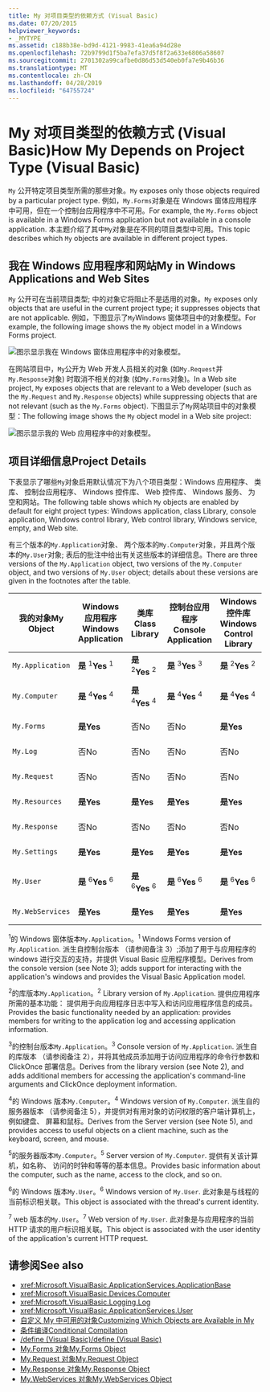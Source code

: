 ```yaml
---
title: My 对项目类型的依赖方式 (Visual Basic)
ms.date: 07/20/2015
helpviewer_keywords:
- _MYTYPE
ms.assetid: c188b38e-bd9d-4121-9983-41ea6a94d28e
ms.openlocfilehash: 72b9799d1f5ba7efa37d5f8f2a633e6806a58607
ms.sourcegitcommit: 2701302a99cafbe0d86d53d540eb0fa7e9b46b36
ms.translationtype: MT
ms.contentlocale: zh-CN
ms.lasthandoff: 04/28/2019
ms.locfileid: "64755724"
---
```

# <a name="how-my-depends-on-project-type-visual-basic"></a><span data-ttu-id="4ac76-102">My 对项目类型的依赖方式 (Visual Basic)</span><span class="sxs-lookup"><span data-stu-id="4ac76-102">How My Depends on Project Type (Visual Basic)</span></span>
<span data-ttu-id="4ac76-103">`My` 公开特定项目类型所需的那些对象。</span><span class="sxs-lookup"><span data-stu-id="4ac76-103">`My` exposes only those objects required by a particular project type.</span></span> <span data-ttu-id="4ac76-104">例如，`My.Forms`对象是在 Windows 窗体应用程序中可用，但在一个控制台应用程序中不可用。</span><span class="sxs-lookup"><span data-stu-id="4ac76-104">For example, the `My.Forms` object is available in a Windows Forms application but not available in a console application.</span></span> <span data-ttu-id="4ac76-105">本主题介绍了其中`My`对象是在不同的项目类型中可用。</span><span class="sxs-lookup"><span data-stu-id="4ac76-105">This topic describes which `My` objects are available in different project types.</span></span>  
  
## <a name="my-in-windows-applications-and-web-sites"></a><span data-ttu-id="4ac76-106">我在 Windows 应用程序和网站</span><span class="sxs-lookup"><span data-stu-id="4ac76-106">My in Windows Applications and Web Sites</span></span>  
 <span data-ttu-id="4ac76-107">`My` 公开可在当前项目类型; 中的对象它将阻止不是适用的对象。</span><span class="sxs-lookup"><span data-stu-id="4ac76-107">`My` exposes only objects that are useful in the current project type; it suppresses objects that are not applicable.</span></span> <span data-ttu-id="4ac76-108">例如，下图显示了`My`Windows 窗体项目中的对象模型。</span><span class="sxs-lookup"><span data-stu-id="4ac76-108">For example, the following image shows the `My` object model in a Windows Forms project.</span></span>  
  
 ![图示显示我在 Windows 窗体应用程序中的对象模型。](./media/how-my-depends-on-project-type/my-object-model-windows-forms.png)  
  
 <span data-ttu-id="4ac76-110">在网站项目中，`My`公开为 Web 开发人员相关的对象 (如`My.Request`并`My.Response`对象) 时取消不相关的对象 (如`My.Forms`对象)。</span><span class="sxs-lookup"><span data-stu-id="4ac76-110">In a Web site project, `My` exposes objects that are relevant to a Web developer (such as the `My.Request` and `My.Response` objects) while suppressing objects that are not relevant (such as the `My.Forms` object).</span></span> <span data-ttu-id="4ac76-111">下图显示了`My`网站项目中的对象模型：</span><span class="sxs-lookup"><span data-stu-id="4ac76-111">The following image shows the `My` object model in a Web site project:</span></span>  
  
 ![图示显示我的 Web 应用程序中的对象模型。](./media/how-my-depends-on-project-type/my-object-model-web.png)  
  
## <a name="project-details"></a><span data-ttu-id="4ac76-113">项目详细信息</span><span class="sxs-lookup"><span data-stu-id="4ac76-113">Project Details</span></span>  
 <span data-ttu-id="4ac76-114">下表显示了哪些`My`对象启用默认情况下为八个项目类型：Windows 应用程序、 类库、 控制台应用程序、 Windows 控件库、 Web 控件库、 Windows 服务、 为空和网站。</span><span class="sxs-lookup"><span data-stu-id="4ac76-114">The following table shows which `My` objects are enabled by default for eight project types: Windows application, class Library, console application, Windows control library, Web control library, Windows service, empty, and Web site.</span></span>  
  
 <span data-ttu-id="4ac76-115">有三个版本的`My.Application`对象、 两个版本的`My.Computer`对象，并且两个版本的`My.User`对象; 表后的批注中给出有关这些版本的详细信息。</span><span class="sxs-lookup"><span data-stu-id="4ac76-115">There are three versions of the `My.Application` object, two versions of the `My.Computer` object, and two versions of `My.User` object; details about these versions are given in the footnotes after the table.</span></span>  
  
|<span data-ttu-id="4ac76-116">我的对象</span><span class="sxs-lookup"><span data-stu-id="4ac76-116">My Object</span></span>|<span data-ttu-id="4ac76-117">Windows 应用程序</span><span class="sxs-lookup"><span data-stu-id="4ac76-117">Windows Application</span></span>|<span data-ttu-id="4ac76-118">类库</span><span class="sxs-lookup"><span data-stu-id="4ac76-118">Class Library</span></span>|<span data-ttu-id="4ac76-119">控制台应用程序</span><span class="sxs-lookup"><span data-stu-id="4ac76-119">Console Application</span></span>|<span data-ttu-id="4ac76-120">Windows 控件库</span><span class="sxs-lookup"><span data-stu-id="4ac76-120">Windows Control Library</span></span>|<span data-ttu-id="4ac76-121">Web 控件库</span><span class="sxs-lookup"><span data-stu-id="4ac76-121">Web Control Library</span></span>|<span data-ttu-id="4ac76-122">Windows 服务</span><span class="sxs-lookup"><span data-stu-id="4ac76-122">Windows Service</span></span>|<span data-ttu-id="4ac76-123">空</span><span class="sxs-lookup"><span data-stu-id="4ac76-123">Empty</span></span>|<span data-ttu-id="4ac76-124">网站</span><span class="sxs-lookup"><span data-stu-id="4ac76-124">Web Site</span></span>|  
|---|---|---|---|---|---|---|---|---|  
|`My.Application`|<span data-ttu-id="4ac76-125">**是** <sup>1</sup></span><span class="sxs-lookup"><span data-stu-id="4ac76-125">**Yes** <sup>1</sup></span></span>|<span data-ttu-id="4ac76-126">**是** <sup>2</sup></span><span class="sxs-lookup"><span data-stu-id="4ac76-126">**Yes** <sup>2</sup></span></span>|<span data-ttu-id="4ac76-127">**是** <sup>3</sup></span><span class="sxs-lookup"><span data-stu-id="4ac76-127">**Yes** <sup>3</sup></span></span>|<span data-ttu-id="4ac76-128">**是** <sup>2</sup></span><span class="sxs-lookup"><span data-stu-id="4ac76-128">**Yes** <sup>2</sup></span></span>|<span data-ttu-id="4ac76-129">否</span><span class="sxs-lookup"><span data-stu-id="4ac76-129">No</span></span>|<span data-ttu-id="4ac76-130">**是** <sup>3</sup></span><span class="sxs-lookup"><span data-stu-id="4ac76-130">**Yes** <sup>3</sup></span></span>|<span data-ttu-id="4ac76-131">否</span><span class="sxs-lookup"><span data-stu-id="4ac76-131">No</span></span>|<span data-ttu-id="4ac76-132">否</span><span class="sxs-lookup"><span data-stu-id="4ac76-132">No</span></span>|  
|`My.Computer`|<span data-ttu-id="4ac76-133">**是** <sup>4</sup></span><span class="sxs-lookup"><span data-stu-id="4ac76-133">**Yes** <sup>4</sup></span></span>|<span data-ttu-id="4ac76-134">**是** <sup>4</sup></span><span class="sxs-lookup"><span data-stu-id="4ac76-134">**Yes** <sup>4</sup></span></span>|<span data-ttu-id="4ac76-135">**是** <sup>4</sup></span><span class="sxs-lookup"><span data-stu-id="4ac76-135">**Yes** <sup>4</sup></span></span>|<span data-ttu-id="4ac76-136">**是** <sup>4</sup></span><span class="sxs-lookup"><span data-stu-id="4ac76-136">**Yes** <sup>4</sup></span></span>|<span data-ttu-id="4ac76-137">**是** <sup>5</sup></span><span class="sxs-lookup"><span data-stu-id="4ac76-137">**Yes** <sup>5</sup></span></span>|<span data-ttu-id="4ac76-138">**是** <sup>4</sup></span><span class="sxs-lookup"><span data-stu-id="4ac76-138">**Yes** <sup>4</sup></span></span>|<span data-ttu-id="4ac76-139">否</span><span class="sxs-lookup"><span data-stu-id="4ac76-139">No</span></span>|<span data-ttu-id="4ac76-140">**是** <sup>5</sup></span><span class="sxs-lookup"><span data-stu-id="4ac76-140">**Yes** <sup>5</sup></span></span>|  
|`My.Forms`|<span data-ttu-id="4ac76-141">**是**</span><span class="sxs-lookup"><span data-stu-id="4ac76-141">**Yes**</span></span>|<span data-ttu-id="4ac76-142">否</span><span class="sxs-lookup"><span data-stu-id="4ac76-142">No</span></span>|<span data-ttu-id="4ac76-143">否</span><span class="sxs-lookup"><span data-stu-id="4ac76-143">No</span></span>|<span data-ttu-id="4ac76-144">**是**</span><span class="sxs-lookup"><span data-stu-id="4ac76-144">**Yes**</span></span>|<span data-ttu-id="4ac76-145">否</span><span class="sxs-lookup"><span data-stu-id="4ac76-145">No</span></span>|<span data-ttu-id="4ac76-146">否</span><span class="sxs-lookup"><span data-stu-id="4ac76-146">No</span></span>|<span data-ttu-id="4ac76-147">否</span><span class="sxs-lookup"><span data-stu-id="4ac76-147">No</span></span>|<span data-ttu-id="4ac76-148">否</span><span class="sxs-lookup"><span data-stu-id="4ac76-148">No</span></span>|  
|`My.Log`|<span data-ttu-id="4ac76-149">否</span><span class="sxs-lookup"><span data-stu-id="4ac76-149">No</span></span>|<span data-ttu-id="4ac76-150">否</span><span class="sxs-lookup"><span data-stu-id="4ac76-150">No</span></span>|<span data-ttu-id="4ac76-151">否</span><span class="sxs-lookup"><span data-stu-id="4ac76-151">No</span></span>|<span data-ttu-id="4ac76-152">否</span><span class="sxs-lookup"><span data-stu-id="4ac76-152">No</span></span>|<span data-ttu-id="4ac76-153">否</span><span class="sxs-lookup"><span data-stu-id="4ac76-153">No</span></span>|<span data-ttu-id="4ac76-154">否</span><span class="sxs-lookup"><span data-stu-id="4ac76-154">No</span></span>|<span data-ttu-id="4ac76-155">否</span><span class="sxs-lookup"><span data-stu-id="4ac76-155">No</span></span>|<span data-ttu-id="4ac76-156">**是**</span><span class="sxs-lookup"><span data-stu-id="4ac76-156">**Yes**</span></span>|  
|`My.Request`|<span data-ttu-id="4ac76-157">否</span><span class="sxs-lookup"><span data-stu-id="4ac76-157">No</span></span>|<span data-ttu-id="4ac76-158">否</span><span class="sxs-lookup"><span data-stu-id="4ac76-158">No</span></span>|<span data-ttu-id="4ac76-159">否</span><span class="sxs-lookup"><span data-stu-id="4ac76-159">No</span></span>|<span data-ttu-id="4ac76-160">否</span><span class="sxs-lookup"><span data-stu-id="4ac76-160">No</span></span>|<span data-ttu-id="4ac76-161">否</span><span class="sxs-lookup"><span data-stu-id="4ac76-161">No</span></span>|<span data-ttu-id="4ac76-162">否</span><span class="sxs-lookup"><span data-stu-id="4ac76-162">No</span></span>|<span data-ttu-id="4ac76-163">否</span><span class="sxs-lookup"><span data-stu-id="4ac76-163">No</span></span>|<span data-ttu-id="4ac76-164">**是**</span><span class="sxs-lookup"><span data-stu-id="4ac76-164">**Yes**</span></span>|  
|`My.Resources`|<span data-ttu-id="4ac76-165">**是**</span><span class="sxs-lookup"><span data-stu-id="4ac76-165">**Yes**</span></span>|<span data-ttu-id="4ac76-166">**是**</span><span class="sxs-lookup"><span data-stu-id="4ac76-166">**Yes**</span></span>|<span data-ttu-id="4ac76-167">**是**</span><span class="sxs-lookup"><span data-stu-id="4ac76-167">**Yes**</span></span>|<span data-ttu-id="4ac76-168">**是**</span><span class="sxs-lookup"><span data-stu-id="4ac76-168">**Yes**</span></span>|<span data-ttu-id="4ac76-169">**是**</span><span class="sxs-lookup"><span data-stu-id="4ac76-169">**Yes**</span></span>|<span data-ttu-id="4ac76-170">**是**</span><span class="sxs-lookup"><span data-stu-id="4ac76-170">**Yes**</span></span>|<span data-ttu-id="4ac76-171">否</span><span class="sxs-lookup"><span data-stu-id="4ac76-171">No</span></span>|<span data-ttu-id="4ac76-172">否</span><span class="sxs-lookup"><span data-stu-id="4ac76-172">No</span></span>|  
|`My.Response`|<span data-ttu-id="4ac76-173">否</span><span class="sxs-lookup"><span data-stu-id="4ac76-173">No</span></span>|<span data-ttu-id="4ac76-174">否</span><span class="sxs-lookup"><span data-stu-id="4ac76-174">No</span></span>|<span data-ttu-id="4ac76-175">否</span><span class="sxs-lookup"><span data-stu-id="4ac76-175">No</span></span>|<span data-ttu-id="4ac76-176">否</span><span class="sxs-lookup"><span data-stu-id="4ac76-176">No</span></span>|<span data-ttu-id="4ac76-177">否</span><span class="sxs-lookup"><span data-stu-id="4ac76-177">No</span></span>|<span data-ttu-id="4ac76-178">否</span><span class="sxs-lookup"><span data-stu-id="4ac76-178">No</span></span>|<span data-ttu-id="4ac76-179">否</span><span class="sxs-lookup"><span data-stu-id="4ac76-179">No</span></span>|<span data-ttu-id="4ac76-180">**是**</span><span class="sxs-lookup"><span data-stu-id="4ac76-180">**Yes**</span></span>|  
|`My.Settings`|<span data-ttu-id="4ac76-181">**是**</span><span class="sxs-lookup"><span data-stu-id="4ac76-181">**Yes**</span></span>|<span data-ttu-id="4ac76-182">**是**</span><span class="sxs-lookup"><span data-stu-id="4ac76-182">**Yes**</span></span>|<span data-ttu-id="4ac76-183">**是**</span><span class="sxs-lookup"><span data-stu-id="4ac76-183">**Yes**</span></span>|<span data-ttu-id="4ac76-184">**是**</span><span class="sxs-lookup"><span data-stu-id="4ac76-184">**Yes**</span></span>|<span data-ttu-id="4ac76-185">**是**</span><span class="sxs-lookup"><span data-stu-id="4ac76-185">**Yes**</span></span>|<span data-ttu-id="4ac76-186">**是**</span><span class="sxs-lookup"><span data-stu-id="4ac76-186">**Yes**</span></span>|<span data-ttu-id="4ac76-187">否</span><span class="sxs-lookup"><span data-stu-id="4ac76-187">No</span></span>|<span data-ttu-id="4ac76-188">否</span><span class="sxs-lookup"><span data-stu-id="4ac76-188">No</span></span>|  
|`My.User`|<span data-ttu-id="4ac76-189">**是** <sup>6</sup></span><span class="sxs-lookup"><span data-stu-id="4ac76-189">**Yes** <sup>6</sup></span></span>|<span data-ttu-id="4ac76-190">**是** <sup>6</sup></span><span class="sxs-lookup"><span data-stu-id="4ac76-190">**Yes** <sup>6</sup></span></span>|<span data-ttu-id="4ac76-191">**是** <sup>6</sup></span><span class="sxs-lookup"><span data-stu-id="4ac76-191">**Yes** <sup>6</sup></span></span>|<span data-ttu-id="4ac76-192">**是** <sup>6</sup></span><span class="sxs-lookup"><span data-stu-id="4ac76-192">**Yes** <sup>6</sup></span></span>|<span data-ttu-id="4ac76-193">**是** <sup>7</sup></span><span class="sxs-lookup"><span data-stu-id="4ac76-193">**Yes** <sup>7</sup></span></span>|<span data-ttu-id="4ac76-194">**是** <sup>6</sup></span><span class="sxs-lookup"><span data-stu-id="4ac76-194">**Yes** <sup>6</sup></span></span>|<span data-ttu-id="4ac76-195">否</span><span class="sxs-lookup"><span data-stu-id="4ac76-195">No</span></span>|<span data-ttu-id="4ac76-196">**是** <sup>7</sup></span><span class="sxs-lookup"><span data-stu-id="4ac76-196">**Yes** <sup>7</sup></span></span>|  
|`My.WebServices`|<span data-ttu-id="4ac76-197">**是**</span><span class="sxs-lookup"><span data-stu-id="4ac76-197">**Yes**</span></span>|<span data-ttu-id="4ac76-198">**是**</span><span class="sxs-lookup"><span data-stu-id="4ac76-198">**Yes**</span></span>|<span data-ttu-id="4ac76-199">**是**</span><span class="sxs-lookup"><span data-stu-id="4ac76-199">**Yes**</span></span>|<span data-ttu-id="4ac76-200">**是**</span><span class="sxs-lookup"><span data-stu-id="4ac76-200">**Yes**</span></span>|<span data-ttu-id="4ac76-201">**是**</span><span class="sxs-lookup"><span data-stu-id="4ac76-201">**Yes**</span></span>|<span data-ttu-id="4ac76-202">**是**</span><span class="sxs-lookup"><span data-stu-id="4ac76-202">**Yes**</span></span>|<span data-ttu-id="4ac76-203">否</span><span class="sxs-lookup"><span data-stu-id="4ac76-203">No</span></span>|<span data-ttu-id="4ac76-204">否</span><span class="sxs-lookup"><span data-stu-id="4ac76-204">No</span></span>|  
  
 <span data-ttu-id="4ac76-205"><sup>1</sup>的 Windows 窗体版本`My.Application`。</span><span class="sxs-lookup"><span data-stu-id="4ac76-205"><sup>1</sup> Windows Forms version of `My.Application`.</span></span> <span data-ttu-id="4ac76-206">派生自控制台版本 （请参阅备注 3）;添加了用于与应用程序的 windows 进行交互的支持，并提供 Visual Basic 应用程序模型。</span><span class="sxs-lookup"><span data-stu-id="4ac76-206">Derives from the console version (see Note 3); adds support for interacting with the application's windows and provides the Visual Basic Application model.</span></span>  
  
 <span data-ttu-id="4ac76-207"><sup>2</sup>的库版本`My.Application`。</span><span class="sxs-lookup"><span data-stu-id="4ac76-207"><sup>2</sup> Library version of `My.Application`.</span></span> <span data-ttu-id="4ac76-208">提供应用程序所需的基本功能： 提供用于向应用程序日志中写入和访问应用程序信息的成员。</span><span class="sxs-lookup"><span data-stu-id="4ac76-208">Provides the basic functionality needed by an application: provides members for writing to the application log and accessing application information.</span></span>  
  
 <span data-ttu-id="4ac76-209"><sup>3</sup>的控制台版本`My.Application`。</span><span class="sxs-lookup"><span data-stu-id="4ac76-209"><sup>3</sup> Console version of `My.Application`.</span></span> <span data-ttu-id="4ac76-210">派生自的库版本 （请参阅备注 2），并将其他成员添加用于访问应用程序的命令行参数和 ClickOnce 部署信息。</span><span class="sxs-lookup"><span data-stu-id="4ac76-210">Derives from the library version (see Note 2), and adds additional members for accessing the application's command-line arguments and ClickOnce deployment information.</span></span>  
  
 <span data-ttu-id="4ac76-211"><sup>4</sup>的 Windows 版本`My.Computer`。</span><span class="sxs-lookup"><span data-stu-id="4ac76-211"><sup>4</sup> Windows version of `My.Computer`.</span></span> <span data-ttu-id="4ac76-212">派生自的服务器版本 （请参阅备注 5），并提供对有用对象的访问权限的客户端计算机上，例如键盘、 屏幕和鼠标。</span><span class="sxs-lookup"><span data-stu-id="4ac76-212">Derives from the Server version (see Note 5), and provides access to useful objects on a client machine, such as the keyboard, screen, and mouse.</span></span>  
  
 <span data-ttu-id="4ac76-213"><sup>5</sup>的服务器版本`My.Computer`。</span><span class="sxs-lookup"><span data-stu-id="4ac76-213"><sup>5</sup> Server version of `My.Computer`.</span></span> <span data-ttu-id="4ac76-214">提供有关该计算机，如名称、 访问的时钟和等等的基本信息。</span><span class="sxs-lookup"><span data-stu-id="4ac76-214">Provides basic information about the computer, such as the name, access to the clock, and so on.</span></span>  
  
 <span data-ttu-id="4ac76-215"><sup>6</sup>的 Windows 版本`My.User`。</span><span class="sxs-lookup"><span data-stu-id="4ac76-215"><sup>6</sup> Windows version of `My.User`.</span></span> <span data-ttu-id="4ac76-216">此对象是与线程的当前标识相关联。</span><span class="sxs-lookup"><span data-stu-id="4ac76-216">This object is associated with the thread's current identity.</span></span>  
  
 <span data-ttu-id="4ac76-217"><sup>7</sup> web 版本的`My.User`。</span><span class="sxs-lookup"><span data-stu-id="4ac76-217"><sup>7</sup> Web version of `My.User`.</span></span> <span data-ttu-id="4ac76-218">此对象是与应用程序的当前 HTTP 请求的用户标识相关联。</span><span class="sxs-lookup"><span data-stu-id="4ac76-218">This object is associated with the user identity of the application's current HTTP request.</span></span>  
  
## <a name="see-also"></a><span data-ttu-id="4ac76-219">请参阅</span><span class="sxs-lookup"><span data-stu-id="4ac76-219">See also</span></span>

- <xref:Microsoft.VisualBasic.ApplicationServices.ApplicationBase>
- <xref:Microsoft.VisualBasic.Devices.Computer>
- <xref:Microsoft.VisualBasic.Logging.Log>
- <xref:Microsoft.VisualBasic.ApplicationServices.User>
- [<span data-ttu-id="4ac76-220">自定义 My 中可用的对象</span><span class="sxs-lookup"><span data-stu-id="4ac76-220">Customizing Which Objects are Available in My</span></span>](../../../visual-basic/developing-apps/customizing-extending-my/customizing-which-objects-are-available-in-my.md)
- [<span data-ttu-id="4ac76-221">条件编译</span><span class="sxs-lookup"><span data-stu-id="4ac76-221">Conditional Compilation</span></span>](../../../visual-basic/programming-guide/program-structure/conditional-compilation.md)
- [<span data-ttu-id="4ac76-222">/define (Visual Basic)</span><span class="sxs-lookup"><span data-stu-id="4ac76-222">/define (Visual Basic)</span></span>](../../../visual-basic/reference/command-line-compiler/define.md)
- [<span data-ttu-id="4ac76-223">My.Forms 对象</span><span class="sxs-lookup"><span data-stu-id="4ac76-223">My.Forms Object</span></span>](../../../visual-basic/language-reference/objects/my-forms-object.md)
- [<span data-ttu-id="4ac76-224">My.Request 对象</span><span class="sxs-lookup"><span data-stu-id="4ac76-224">My.Request Object</span></span>](../../../visual-basic/language-reference/objects/my-request-object.md)
- [<span data-ttu-id="4ac76-225">My.Response 对象</span><span class="sxs-lookup"><span data-stu-id="4ac76-225">My.Response Object</span></span>](../../../visual-basic/language-reference/objects/my-response-object.md)
- [<span data-ttu-id="4ac76-226">My.WebServices 对象</span><span class="sxs-lookup"><span data-stu-id="4ac76-226">My.WebServices Object</span></span>](../../../visual-basic/language-reference/objects/my-webservices-object.md)
